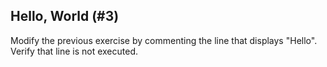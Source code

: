## Hello, World (#3)

Modify the previous exercise by commenting the line that displays "Hello".
Verify that line is not executed.
